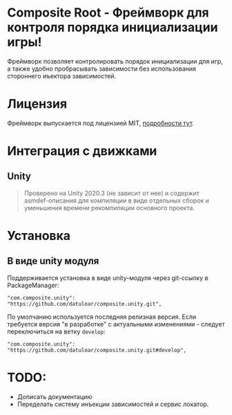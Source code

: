 
# Composite Root - Фреймворк для контроля порядка инициализации игры!

Фреймворк позволяет контролировать порядок инициализации для игр, а также удобно пробрасывать зависимости без использования стороннего иъектора зависимостей.

# Лицензия
Фреймворк выпускается под лицензией MIT, [подробности тут](./LICENSE).

# Интеграция с движками

## Unity
> Проверено на Unity 2020.3 (не зависит от нее) и содержит asmdef-описания для компиляции в виде отдельных сборок и уменьшения времени рекомпиляции основного проекта.

# Установка

## В виде unity модуля
Поддерживается установка в виде unity-модуля через git-ссылку в PackageManager:
```
"com.composite.unity": "https://github.com/datuloar/composite.unity.git",
```
По умолчанию используется последняя релизная версия. Если требуется версия "в разработке" с актуальными изменениями - следует переключиться на ветку `develop`:
```
"com.composite.unity": "https://github.com/datuloar/composite.unity.git#develop",
```

# TODO:
* Дописать документацию
* Переделать систему инъекции зависимостей и сервис локатор.

